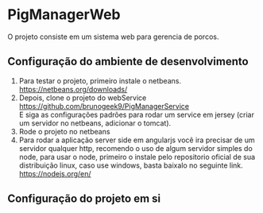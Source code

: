 # PigManagerWeb
O projeto consiste em um sistema web para gerencia de porcos.

## Configuração do ambiente de desenvolvimento
1. Para testar o projeto, primeiro instale o netbeans.<br/>
https://netbeans.org/downloads/
2. Depois, clone o projeto do webService <br/>
https://github.com/brunogeek9/PigManagerService <br/>
E siga as configurações padrões para rodar um service em jersey (criar um servidor no netbeans, adicionar o tomcat).
3. Rode o projeto no netbeans<br/>
4. Para rodar a aplicação server side em angularjs você ira precisar de um servidor qualquer http, recomendo o uso de algum 
servidor simples do node, para usar o node, primeiro o instale pelo repositorio oficial de sua distribuição linux, caso use windows,
basta baixalo no seguinte link.<br/>
https://nodejs.org/en/<br/>

## Configuração do projeto em si


